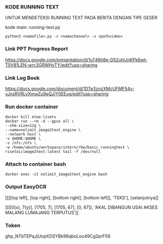 ### KODE RUNNING TEXT

UNTUK MENDETEKSI RUNNING TEXT PADA BERITA DENGAN TIPE GESER

kode main: running-text.py

```
python3 <namafile>.py -c <namachannel> -v <pathvideo>
```


### Link PPT Progress Report
https://docs.google.com/presentation/d/1uT46h8e-D52uhlJnKPk6wt-T0V81LEN-wrc3GRWHvTY/edit?usp=sharing

### Link Log Book
https://docs.google.com/document/d/1DTe3znzXMcUFMF54y-vJnsRVRLyXmwZu9eQJiY0EEug/edit?usp=sharing

### Run docker container
```
docker kill etoe-livetv
docker run --rm -d --gpus all \
--shm-size=12g \
--name=nolimit_image2text_engine \
--network host \
-v $HOME:$HOME \
-v /nfs:/nfs \
-w /home/ubuntu/workspace/intern/rbw/basic_runningtext \
risetai/image2text:latest tail -f /dev/null
```

### Attach to container bash
```
docker exec -it nolimit_image2text_engine bash
```

### Output EasyOCR
[[[[top left], [top right], [bottom right], [bottom left]], 'TEKS'], [selanjutnya]]

[[[[0(x), 7(y)], [1705, 7], [1705, 67], [0, 67]], 'AKAL DIBANGUN USAI AKSES MALANG LUMAJANG TERPUTUS']]


### Token
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
